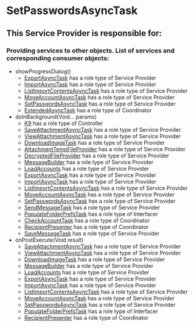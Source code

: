 # SetPasswordsAsyncTask
## This Service Provider is responsible for:
### Providing services to other objects. List of services and corresponding consumer objects: 
* showProgressDialog()
	* [ExportAsyncTask](../ServiceProviders/ExportAsyncTask.md) has a role type of Service Provider
	* [ImportAsyncTask](../ServiceProviders/ImportAsyncTask.md) has a role type of Service Provider
	* [ListImportContentsAsyncTask](../ServiceProviders/ListImportContentsAsyncTask.md) has a role type of Service Provider
	* [MoveAccountAsyncTask](../ServiceProviders/MoveAccountAsyncTask.md) has a role type of Service Provider
	* [SetPasswordsAsyncTask](../ServiceProviders/SetPasswordsAsyncTask.md) has a role type of Service Provider
	* [ExtendedAsyncTask](../Coordinators/ExtendedAsyncTask.md) has a role type of Coordinator
* doInBackground(Void... params)
	* [K9](../Controllers/K9.md) has a role type of Controller
	* [SaveAttachmentAsyncTask](../ServiceProviders/SaveAttachmentAsyncTask.md) has a role type of Service Provider
	* [ViewAttachmentAsyncTask](../ServiceProviders/ViewAttachmentAsyncTask.md) has a role type of Service Provider
	* [DownloadImageTask](../ServiceProviders/DownloadImageTask.md) has a role type of Service Provider
	* [AttachmentTempFileProvider](../ServiceProviders/AttachmentTempFileProvider.md) has a role type of Service Provider
	* [DecryptedFileProvider](../ServiceProviders/DecryptedFileProvider.md) has a role type of Service Provider
	* [MessageBuilder](../ServiceProviders/MessageBuilder.md) has a role type of Service Provider
	* [LoadAccounts](../ServiceProviders/LoadAccounts.md) has a role type of Service Provider
	* [ExportAsyncTask](../ServiceProviders/ExportAsyncTask.md) has a role type of Service Provider
	* [ImportAsyncTask](../ServiceProviders/ImportAsyncTask.md) has a role type of Service Provider
	* [ListImportContentsAsyncTask](../ServiceProviders/ListImportContentsAsyncTask.md) has a role type of Service Provider
	* [MoveAccountAsyncTask](../ServiceProviders/MoveAccountAsyncTask.md) has a role type of Service Provider
	* [SetPasswordsAsyncTask](../ServiceProviders/SetPasswordsAsyncTask.md) has a role type of Service Provider
	* [SendMessageTask](../ServiceProviders/SendMessageTask.md) has a role type of Service Provider
	* [PopulateFolderPrefsTask](../Interfacers/PopulateFolderPrefsTask.md) has a role type of Interfacer
	* [CheckAccountTask](../Coordinators/CheckAccountTask.md) has a role type of Coordinator
	* [RecipientPresenter](../Coordinators/RecipientPresenter.md) has a role type of Coordinator
	* [SaveMessageTask](../ServiceProviders/SaveMessageTask.md) has a role type of Service Provider
* onPostExecute(Void result)
	* [SaveAttachmentAsyncTask](../ServiceProviders/SaveAttachmentAsyncTask.md) has a role type of Service Provider
	* [ViewAttachmentAsyncTask](../ServiceProviders/ViewAttachmentAsyncTask.md) has a role type of Service Provider
	* [DownloadImageTask](../ServiceProviders/DownloadImageTask.md) has a role type of Service Provider
	* [MessageBuilder](../ServiceProviders/MessageBuilder.md) has a role type of Service Provider
	* [LoadAccounts](../ServiceProviders/LoadAccounts.md) has a role type of Service Provider
	* [ExportAsyncTask](../ServiceProviders/ExportAsyncTask.md) has a role type of Service Provider
	* [ImportAsyncTask](../ServiceProviders/ImportAsyncTask.md) has a role type of Service Provider
	* [ListImportContentsAsyncTask](../ServiceProviders/ListImportContentsAsyncTask.md) has a role type of Service Provider
	* [MoveAccountAsyncTask](../ServiceProviders/MoveAccountAsyncTask.md) has a role type of Service Provider
	* [SetPasswordsAsyncTask](../ServiceProviders/SetPasswordsAsyncTask.md) has a role type of Service Provider
	* [PopulateFolderPrefsTask](../Interfacers/PopulateFolderPrefsTask.md) has a role type of Interfacer
	* [RecipientPresenter](../Coordinators/RecipientPresenter.md) has a role type of Coordinator
